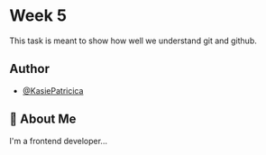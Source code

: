 
# Week 5

This task is meant to show how well we understand git and github.

## Author

- [@KasiePatricica](https://www.github.com/KasiePatricia)


## 🚀 About Me
I'm a frontend developer...

